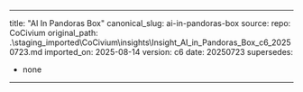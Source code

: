 <!-- status: stub; target: 150+ words -->
<!-- status: stub; target: 150+ words -->
<!-- status: stub; target: 150+ words -->
<!-- status: stub; target: 150+ words -->
<!-- status: stub; target: 150+ words -->
<!-- status: stub; target: 150+ words -->
---
title: "AI In Pandoras Box"
canonical_slug: ai-in-pandoras-box
source:
  repo: CoCivium
  original_path: .\staging\_imported\CoCivium\insights\Insight_AI_in_Pandoras_Box_c6_20250723.md
  imported_on: 2025-08-14
  version: c6
  date: 20250723
supersedes:
  - none
---







